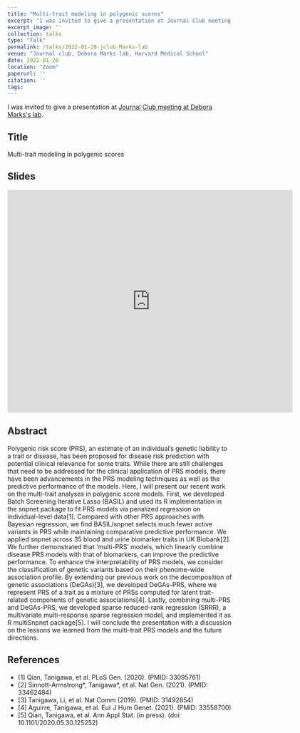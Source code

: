 ```yaml
---
title: "Multi-trait modeling in polygenic scores"
excerpt: "I was invited to give a presentation at Journal Club meeting at Debora Marks's lab"
excerpt_image: ''
collection: talks
type: "Talk"
permalink: /talks/2022-01-28-jclub-Marks-lab
venue: "Journal club, Debora Marks lab, Harvard Medical School"
date: 2022-01-28
location: "Zoom"
paperurl: ''
citation: ''
tags:
---
```


I was invited to give a presentation at [Journal Club meeting at Debora Marks's lab](https://www.deboramarkslab.com/journal-club).

## Title

Multi-trait modeling in polygenic scores

## Slides

<iframe src="https://docs.google.com/presentation/d/e/2PACX-1vSETLqqfrVsAwUYHonFUYDKuOvNWYzsyt4D6rhpMD1VsdeCcsLN0LRcFEiomGFApJcYrtDWKKKex55j/embed?start=false&loop=false&delayms=3000" frameborder="0" width="640" height="500" allowfullscreen="true" mozallowfullscreen="true" webkitallowfullscreen="true"></iframe>

## Abstract

Polygenic risk score (PRS), an estimate of an individual’s genetic liability to a trait or disease, has been proposed for disease risk prediction with potential clinical relevance for some traits. While there are still challenges that need to be addressed for the clinical application of PRS models, there have been advancements in the PRS modeling techniques as well as the predictive performance of the models. Here, I will present our recent work on the multi-trait analyses in polygenic score models. First, we developed Batch Screening Iterative Lasso (BASIL) and used its R implementation in the snpnet package to fit PRS models via penalized regression on individual-level data[1]. Compared with other PRS approaches with Bayesian regression, we find BASIL/snpnet selects much fewer active variants in PRS while maintaining comparative predictive performance. We applied snpnet across 35 blood and urine biomarker traits in UK Biobank[2]. We further demonstrated that ‘multi-PRS’ models, which linearly combine disease PRS models with that of biomarkers, can improve the predictive performance. To enhance the interpretability of PRS models, we consider the classification of genetic variants based on their phenome-wide association profile. By extending our previous work on the decomposition of genetic associations (DeGAs)[3], we developed DeGAs-PRS, where we represent PRS of a trait as a mixture of PRSs computed for latent trait-related components of genetic associations[4]. Lastly, combining multi-PRS and DeGAs-PRS, we developed sparse reduced-rank regression (SRRR), a multivariate multi-response sparse regression model, and implemented it as R multiSnpnet package[5]. I will conclude the presentation with a discussion on the lessons we learned from the multi-trait PRS models and the future directions.

## References

- [1] Qian, Tanigawa, et al. PLoS Gen. (2020). (PMID: 33095761)
- [2] Sinnott-Armstrong*, Tanigawa*, et al. Nat Gen. (2021). (PMID: 33462484)
- [3] Tanigawa, Li, et al. Nat Comm (2019). (PMID: 31492854)
- [4] Aguirre, Tanigawa, et al. Eur J Hum Genet. (2021). (PMID: 33558700)
- [5] Qian, Tanigawa, et al. Ann Appl Stat. (in press). (doi: 10.1101/2020.05.30.125252)

